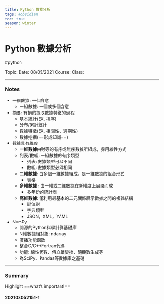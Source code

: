 ```yaml
---
title: Python 數據分析
tags: #obsidian 
toc: true
season: winter
---
```

# Python 數據分析
#python 

Topic: 
Date: 08/05/2021
Course:
Class:

---
### Notes
- 一個數據: 一個含意
	- 一組數據: 一個或多個含意
-  摘要: 有損的提取數據特徵的過程
	-  基本統計(EX. 排序)
	-  分布/累計統計
	-  數據特徵(EX. 相關性、週期性)
	-  數據挖掘(==形成知識==)
- 數據具有維度 
	- **一維數據**由對等的有序或無序數據所組成，採用線性方式
	- 列表/數組: 一組數據的有序類型
		- 列表: 數據類型可以不同
		- 數組: 數據類型必須相同
	-  **二維數據**: 由多個一維數據組成，是一維數據的組合形式
		-  表格
	- **多維數據** : 由一維或二維數據在新維度上展開而成
		- 多年份的統計表
	- **高維數據**: 僅利用最基本的二元關係展示數據之間的複雜結構 
		- 鍵值對
		- 字典類型
		- JSON，XML，YAML
- NumPy
	- 開源的Python科學計算基礎庫
	- N維數據組對象: ndarray
	- 廣播功能函數
	- 整合C/C++Fortran代碼
	- 功能: 線性代數、傅立葉變換、隨機數生成等
	- 為SciPy、Pandas等數據庫之基礎
	
---
### Summary
Highlight     ==what’s important!==

#### 202108052151-1